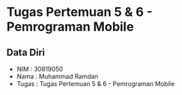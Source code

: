 # Tugas Pertemuan 5 & 6 - Pemrograman Mobile

## Data Diri
* NIM : 30819050
* Nama : Muhammad Ramdan
* Tugas : Tugas Pertemuan 5 & 6 - Pemrograman Mobile